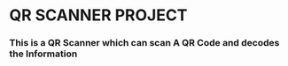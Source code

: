 # QR SCANNER PROJECT

### This is a QR Scanner which can scan A QR Code and decodes the Information

